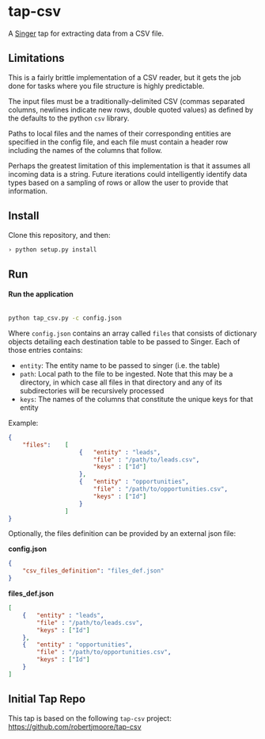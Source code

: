 # tap-csv

A [Singer](https://singer.io) tap for extracting data from a CSV file.

## Limitations

This is a fairly brittle implementation of a CSV reader, but it gets 
the job done for tasks where you file structure is highly predictable.

The input files must be a traditionally-delimited CSV (commas separated
columns, newlines indicate new rows, double quoted values) as defined 
by the defaults to the python `csv` library.

Paths to local files and the names of their corresponding entities are
specified in the config file, and each file must contain a header row
including the names of the columns that follow.

Perhaps the greatest limitation of this implementation is that it
assumes all incoming data is a string. Future iterations could
intelligently identify data types based on a sampling of rows or
allow the user to provide that information.


## Install

Clone this repository, and then:

```bash
› python setup.py install
```

## Run

#### Run the application

```bash

python tap_csv.py -c config.json

```

Where `config.json` contains an array called `files` that consists of dictionary objects detailing each destination table to be passed to Singer. Each of those entries contains: 
* `entity`: The entity name to be passed to singer (i.e. the table)
* `path`: Local path to the file to be ingested. Note that this may be a directory, in which case all files in that directory and any of its subdirectories will be recursively processed
* `keys`: The names of the columns that constitute the unique keys for that entity

Example:

```json
{
	"files":	[ 	
					{	"entity" : "leads",
						"file" : "/path/to/leads.csv",
						"keys" : ["Id"]
					},
					{	"entity" : "opportunities",
						"file" : "/path/to/opportunities.csv",
						"keys" : ["Id"]
					}
				]
}
```

Optionally, the files definition can be provided by an external json file:

**config.json**
```json
{
	"csv_files_definition": "files_def.json"
}
```


**files_def.json**
```json
[ 	
	{	"entity" : "leads",
		"file" : "/path/to/leads.csv",
		"keys" : ["Id"]
	},
	{	"entity" : "opportunities",
		"file" : "/path/to/opportunities.csv",
		"keys" : ["Id"]
	}
]
```

## Initial Tap Repo

This tap is based on the following `tap-csv` project: https://github.com/robertjmoore/tap-csv

